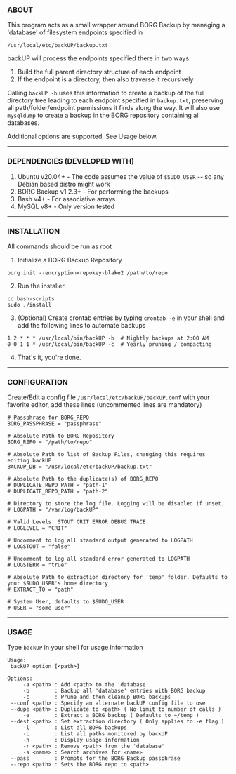### **ABOUT**
This program acts as a small wrapper around BORG Backup by managing a 'database' of filesystem endpoints specified in

`/usr/local/etc/backUP/backup.txt`

backUP will process the endpoints specified there in two ways: 
1. Build the full parent directory structure of each endpoint
2. If the endpoint is a directory, then also traverse it recursively

Calling `backUP -b` uses this information to create a backup of the full directory tree leading to each endpoint specified in `backup.txt`, preserving all path/folder/endpoint permissions it finds along the way. It will also use `mysqldump` to create a backup in the BORG repository containing all databases.

Additional options are supported. See Usage below.

***
### DEPENDENCIES (DEVELOPED WITH)
1. Ubuntu v20.04+      - The code assumes the value of `$SUDO_USER` -- so any Debian based distro might work
2. BORG Backup v1.2.3+ - For performing the backups
3. Bash v4+            - For associative arrays
4. MySQL v8+           - Only version tested

***
### INSTALLATION
All commands should be run as root
1. Initialize a BORG Backup Repository

`borg init --encryption=repokey-blake2 /path/to/repo`

2. Run the installer.
```
cd bash-scripts
sudo ./install
```

3. (Optional) Create crontab entries by typing `crontab -e` in your shell and add the following lines to automate backups
```
1 2 * * * /usr/local/bin/backUP -b  # Nightly backups at 2:00 AM
0 0 1 1 * /usr/local/bin/backUP -c  # Yearly pruning / compacting
```

4. That's it, you're done.

***
### CONFIGURATION
Create/Edit a config file `/usr/local/etc/backUP/backUP.conf` with your favorite editor, add these lines (uncommented lines are mandatory)
```
# Passphrase for BORG_REPO
BORG_PASSPHRASE = "passphrase"

# Absolute Path to BORG Repository
BORG_REPO = "/path/to/repo"

# Absolute Path to list of Backup Files, changing this requires editing backUP
BACKUP_DB = "/usr/local/etc/backUP/backup.txt"

# Absolute Path to the duplicate(s) of BORG_REPO
# DUPLICATE_REPO_PATH = "path-1"
# DUPLICATE_REPO_PATH = "path-2"

# Directory to store the log file. Logging will be disabled if unset.
# LOGPATH = "/var/log/backUP"

# Valid Levels: STOUT CRIT ERROR DEBUG TRACE
# LOGLEVEL = "CRIT"

# Uncomment to log all standard output generated to LOGPATH
# LOGSTOUT = "false"

# Uncomment to log all standard error generated to LOGPATH
# LOGSTERR = "true"

# Absolute Path to extraction directory for 'temp' folder. Defaults to your $SUDO_USER's home directory
# EXTRACT_TO = "path"

# System User, defaults to $SUDO_USER
# USER = "some user"
```

***
### USAGE
Type `backUP` in your shell for usage information

```
Usage:
 backUP option [<path>]

Options:
     -a <path> : Add <path> to the 'database'
     -b        : Backup all 'database' entries with BORG backup
     -c        : Prune and then cleanup BORG backups
 --conf <path> : Specify an alternate backUP config file to use
 --dupe <path> : Duplicate to <path> ( No limit to number of calls )
     -e        : Extract a BORG backup ( Defaults to ~/temp )
 --dest <path> : Set extraction directory ( Only applies to -e flag )
     -l        : List all BORG backups
     -L        : List all paths monitored by backUP
     -h        : Display usage information
     -r <path> : Remove <path> from the 'database'
     -s <name> : Search archives for <name>
 --pass        : Prompts for the BORG Backup passphrase
 --repo <path> : Sets the BORG repo to <path>
 ```
